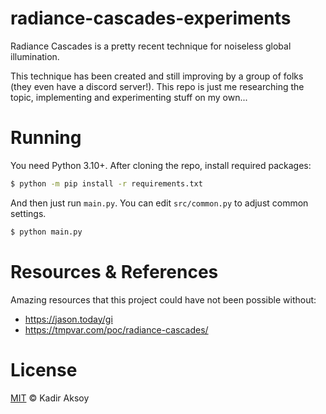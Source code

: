 # radiance-cascades-experiments
Radiance Cascades is a pretty recent technique for noiseless global illumination.

This technique has been created and still improving by a group of folks (they even have a discord server!). This repo is just me researching the topic, implementing and experimenting stuff on my own...



# Running
You need Python 3.10+. After cloning the repo, install required packages:
```sh
$ python -m pip install -r requirements.txt
```
And then just run `main.py`. You can edit `src/common.py` to adjust common settings.
```sh
$ python main.py
```


# Resources & References
Amazing resources that this project could have not been possible without:
- https://jason.today/gi
- https://tmpvar.com/poc/radiance-cascades/



# License
[MIT](LICENSE) © Kadir Aksoy